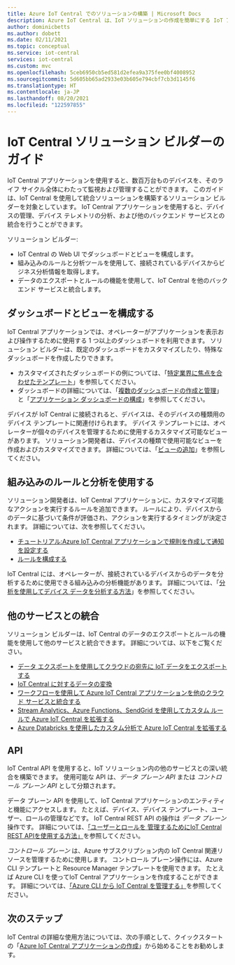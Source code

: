 ```yaml
---
title: Azure IoT Central でのソリューションの構築 | Microsoft Docs
description: Azure IoT Central は、IoT ソリューションの作成を簡単にする IoT アプリケーション プラットフォームです。 この記事では、IoT Central を使用した統合ソリューションの構築の概要について説明します。
author: dominicbetts
ms.author: dobett
ms.date: 02/11/2021
ms.topic: conceptual
ms.service: iot-central
services: iot-central
ms.custom: mvc
ms.openlocfilehash: 5ceb6950cb5ed581d2efea9a375fee0bf4008952
ms.sourcegitcommit: 5d605bb65ad2933e03b605e794cbf7cb3d1145f6
ms.translationtype: HT
ms.contentlocale: ja-JP
ms.lasthandoff: 08/20/2021
ms.locfileid: "122597855"
---
```

# <a name="iot-central-solution-builder-guide"></a>IoT Central ソリューション ビルダーのガイド

IoT Central アプリケーションを使用すると、数百万台ものデバイスを、そのライフ サイクル全体にわたって監視および管理することができます。 このガイドは、IoT Central を使用して統合ソリューションを構築するソリューション ビルダーを対象としています。 IoT Central アプリケーションを使用すると、デバイスの管理、デバイス テレメトリの分析、および他のバックエンド サービスとの統合を行うことができます。

ソリューション ビルダー:

- IoT Central の Web UI でダッシュボードとビューを構成します。
- 組み込みのルールと分析ツールを使用して、接続されているデバイスからビジネス分析情報を取得します。
- データのエクスポートとルールの機能を使用して、IoT Central を他のバックエンド サービスと統合します。

## <a name="configure-dashboards-and-views"></a>ダッシュボードとビューを構成する

IoT Central アプリケーションでは、オペレーターがアプリケーションを表示および操作するために使用する 1 つ以上のダッシュボードを利用できます。 ソリューション ビルダーは、既定のダッシュボードをカスタマイズしたり、特殊なダッシュボードを作成したりできます。

- カスタマイズされたダッシュボードの例については、「[特定業界に焦点を合わせたテンプレート](concepts-app-templates.md#industry-focused-templates)」を参照してください。
- ダッシュボードの詳細については、「[複数のダッシュボードの作成と管理](howto-manage-dashboards.md)」と「[アプリケーション ダッシュボードの構成](howto-manage-dashboards.md)」を参照してください。

デバイスが IoT Central に接続されると、デバイスは、そのデバイスの種類用のデバイス テンプレートに関連付けられます。 デバイス テンプレートには、オペレーターが個々のデバイスを管理するために使用するカスタマイズ可能なビューがあります。 ソリューション開発者は、デバイスの種類で使用可能なビューを作成およびカスタマイズできます。 詳細については、「[ビューの追加](howto-set-up-template.md#views)」を参照してください。

## <a name="use-built-in-rules-and-analytics"></a>組み込みのルールと分析を使用する

ソリューション開発者は、IoT Central アプリケーションに、カスタマイズ可能なアクションを実行するルールを追加できます。 ルールにより、デバイスからのデータに基づいて条件が評価され、アクションを実行するタイミングが決定されます。 詳細については、次を参照してください。

- [チュートリアル:Azure IoT Central アプリケーションで規則を作成して通知を設定する](tutorial-create-telemetry-rules.md)
- [ルールを構成する](howto-configure-rules.md)

IoT Central には、オペレーターが、接続されているデバイスからのデータを分析するために使用できる組み込みの分析機能があります。 詳細については、「[分析を使用してデバイス データを分析する方法](howto-create-analytics.md)」を参照してください。

## <a name="integrate-with-other-services"></a>他のサービスとの統合

ソリューション ビルダーは、IoT Central のデータのエクスポートとルールの機能を使用して他のサービスと統合できます。 詳細については、以下をご覧ください。

- [データ エクスポートを使用してクラウドの宛先に IoT データをエクスポートする](howto-export-data.md)
- [IoT Central に対するデータの変換](howto-transform-data.md)
- [ワークフローを使用して Azure IoT Central アプリケーションを他のクラウド サービスと統合する](howto-configure-rules-advanced.md)
- [Stream Analytics、Azure Functions、SendGrid を使用してカスタム ルールで Azure IoT Central を拡張する](howto-create-custom-rules.md)
- [Azure Databricks を使用したカスタム分析で Azure IoT Central を拡張する](howto-create-custom-analytics.md)

## <a name="apis"></a>API

IoT Central API を使用すると、IoT ソリューション内の他のサービスとの深い統合を構築できます。 使用可能な API は、*データ プレーン API*  または *コントロール プレーン API* として分類されます。

データ プレーン API を使用して、IoT Central アプリケーションのエンティティと機能にアクセスします。 たとえば、デバイス、デバイス テンプレート、ユーザー、ロールの管理などです。 IoT Central REST API の操作は *データ プレーン* 操作です。 詳細については、[「ユーザーとロールを 管理するためにIoT Central REST APIを使用する方法」](howto-manage-users-roles-with-rest-api.md)を参照してください。

*コントロール プレーン* は、Azure サブスクリプション内の IoT Central 関連リソースを管理するために使用します。 コントロール プレーン操作には、Azure CLI テンプレートと Resource Manager テンプレートを使用できます。 たとえば Azure CLI を使ってIoT Central アプリケーションを作成することができます。 詳細については、[「Azure CLI から IoT Central を管理する」](howto-manage-iot-central-from-cli.md)を参照してください。

## <a name="next-steps"></a>次のステップ

IoT Central の詳細な使用方法については、次の手順として、クイックスタートの「[Azure IoT Central アプリケーションの作成](./quick-deploy-iot-central.md)」から始めることをお勧めします。

